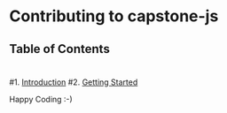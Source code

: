 # Contributing to capstone-js
 ## Table of Contents
 #
 #1. [Introduction](#introduction)
 #2. [Getting Started](#getting-started)

Happy Coding :-)


